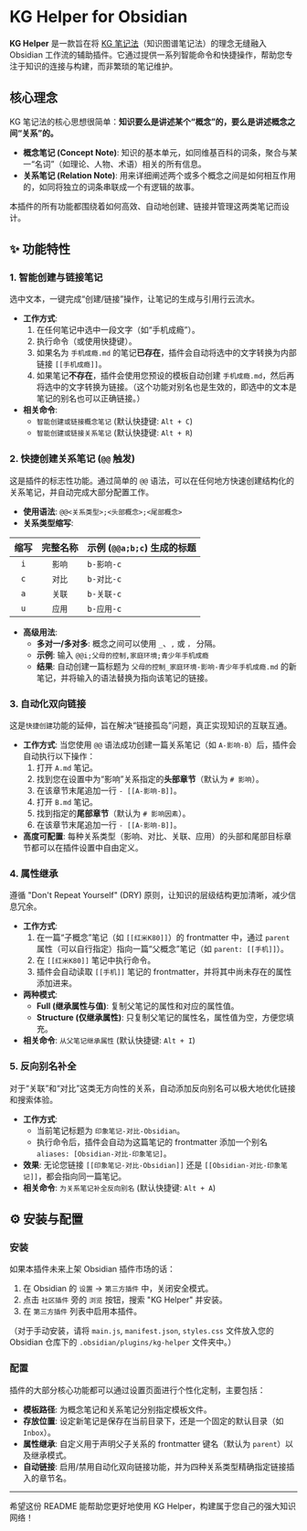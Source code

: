 # KG Helper for Obsidian

**KG Helper** 是一款旨在将 [KG 笔记法](https://publish.obsidian.md/ryooo/G_%E6%96%87%E5%8C%96%E3%80%81%E7%A7%91%E5%AD%A6%E3%80%81%E6%95%99%E8%82%B2%E3%80%81%E4%BD%93%E8%82%B2/KG%E7%AC%94%E8%AE%B0%E6%B3%95%E5%85%A5%E9%97%A8%E6%95%99%E7%A8%8B)（知识图谱笔记法）的理念无缝融入 Obsidian 工作流的辅助插件。它通过提供一系列智能命令和快捷操作，帮助您专注于知识的连接与构建，而非繁琐的笔记维护。

## 核心理念

KG 笔记法的核心思想很简单：**知识要么是讲述某个“概念”的，要么是讲述概念之间“关系”的。**

- **概念笔记 (Concept Note)**: 知识的基本单元，如同维基百科的词条，聚合与某一“名词”（如理论、人物、术语）相关的所有信息。
- **关系笔记 (Relation Note)**: 用来详细阐述两个或多个概念之间是如何相互作用的，如同将独立的词条串联成一个有逻辑的故事。

本插件的所有功能都围绕着如何高效、自动地创建、链接并管理这两类笔记而设计。

## ✨ 功能特性

### 1. 智能创建与链接笔记

选中文本，一键完成“创建/链接”操作，让笔记的生成与引用行云流水。

- **工作方式**:
    1. 在任何笔记中选中一段文字（如“手机成瘾”）。
    2. 执行命令（或使用快捷键）。
    3. 如果名为 `手机成瘾.md` 的笔记**已存在**，插件会自动将选中的文字转换为内部链接 `[[手机成瘾]]`。
    4. 如果笔记**不存在**，插件会使用您预设的模板自动创建 `手机成瘾.md`，然后再将选中的文字转换为链接。（这个功能对别名也是生效的，即选中的文本是笔记的别名也可以正确链接。）
- **相关命令**:
    - `智能创建或链接概念笔记` (默认快捷键: `Alt + C`)
    - `智能创建或链接关系笔记` (默认快捷键: `Alt + R`)

### 2. 快捷创建关系笔记 (`@@` 触发)

这是插件的标志性功能。通过简单的 `@@` 语法，可以在任何地方快速创建结构化的关系笔记，并自动完成大部分配置工作。

- **使用语法**: `@@<关系类型>;<头部概念>;<尾部概念>`
- **关系类型缩写**:

| 缩写 | 完整名称 | 示例 (`@@a;b;c`) 生成的标题 |
| :--: | :------: | :------------------------- |
| `i`  |  `影响`  | `b-影响-c`                 |
| `c`  |  `对比`  | `b-对比-c`                 |
| `a`  |  `关联`  | `b-关联-c`                 |
| `u`  |  `应用`  | `b-应用-c`                 |

- **高级用法**:
    - **多对一/多对多**: 概念之间可以使用 `_`、`,` 或 `，` 分隔。
    - **示例**: 输入 `@@i;父母的控制,家庭环境;青少年手机成瘾`
    - **结果**: 自动创建一篇标题为 `父母的控制_家庭环境-影响-青少年手机成瘾.md` 的新笔记，并将输入的语法替换为指向该笔记的链接。

### 3. 自动化双向链接

这是`快捷创建`功能的延伸，旨在解决“链接孤岛”问题，真正实现知识的互联互通。

- **工作方式**: 当您使用 `@@` 语法成功创建一篇关系笔记（如 `A-影响-B`）后，插件会自动执行以下操作：
    1. 打开 `A.md` 笔记。
    2. 找到您在设置中为“影响”关系指定的**头部章节**（默认为 `# 影响`）。
    3. 在该章节末尾追加一行 `- [[A-影响-B]]`。
    4. 打开 `B.md` 笔记。
    5. 找到指定的**尾部章节**（默认为 `# 影响因素`）。
    6. 在该章节末尾追加一行 `- [[A-影响-B]]`。
- **高度可配置**: 每种关系类型（影响、对比、关联、应用）的头部和尾部目标章节都可以在插件设置中自由定义。

### 4. 属性继承

遵循 "Don't Repeat Yourself" (DRY) 原则，让知识的层级结构更加清晰，减少信息冗余。

- **工作方式**:
    1. 在一篇“子概念”笔记（如 `[[红米K80]]`）的 frontmatter 中，通过 `parent` 属性（可以自行指定）指向一篇“父概念”笔记（如 `parent: [[手机]]`）。
    2. 在 `[[红米K80]]` 笔记中执行命令。
    3. 插件会自动读取 `[[手机]]` 笔记的 frontmatter，并将其中尚未存在的属性添加进来。
- **两种模式**:
    - **Full (继承属性与值)**: 复制父笔记的属性和对应的属性值。
    - **Structure (仅继承属性)**: 只复制父笔记的属性名，属性值为空，方便您填充。
- **相关命令**: `从父笔记继承属性` (默认快捷键: `Alt + I`)

### 5. 反向别名补全

对于“关联”和“对比”这类无方向性的关系，自动添加反向别名可以极大地优化链接和搜索体验。

- **工作方式**:
    - 当前笔记标题为 `印象笔记-对比-Obsidian`。
    - 执行命令后，插件会自动为这篇笔记的 frontmatter 添加一个别名 `aliases: [Obsidian-对比-印象笔记]`。
- **效果**: 无论您链接 `[[印象笔记-对比-Obsidian]]` 还是 `[[Obsidian-对比-印象笔记]]`，都会指向同一篇笔记。
- **相关命令**: `为关系笔记补全反向别名` (默认快捷键: `Alt + A`)

## ⚙️ 安装与配置

### 安装

如果本插件未来上架 Obsidian 插件市场的话：

1. 在 Obsidian 的 `设置` -> `第三方插件` 中，关闭安全模式。
2. 点击 `社区插件` 旁的 `浏览` 按钮，搜索 "KG Helper" 并安装。
3. 在 `第三方插件` 列表中启用本插件。

（对于手动安装，请将 `main.js`, `manifest.json`, `styles.css` 文件放入您的 Obsidian 仓库下的 `.obsidian/plugins/kg-helper` 文件夹中。）

### 配置

插件的大部分核心功能都可以通过设置页面进行个性化定制，主要包括：
- **模板路径**: 为概念笔记和关系笔记分别指定模板文件。
- **存放位置**: 设定新笔记是保存在当前目录下，还是一个固定的默认目录（如 `Inbox`）。
- **属性继承**: 自定义用于声明父子关系的 frontmatter 键名（默认为 `parent`）以及继承模式。
- **自动链接**: 启用/禁用自动化双向链接功能，并为四种关系类型精确指定链接插入的章节名。

---
希望这份 README 能帮助您更好地使用 KG Helper，构建属于您自己的强大知识网络！